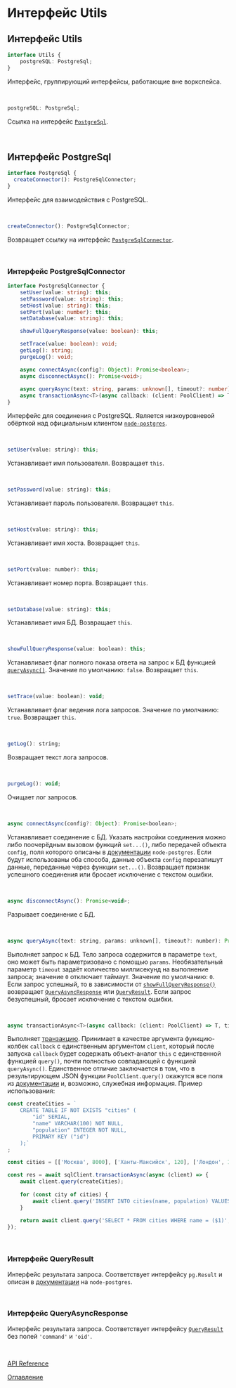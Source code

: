 # Интерфейс Utils

## Интерфейс Utils<a name="utils"></a>
```ts
interface Utils {
	postgreSQL: PostgreSql;
}
```
Интерфейс, группирующий интерфейсы, работающие вне воркспейса.

&nbsp;

```js
postgreSQL: PostgreSql;
```
Ссылка на интерфейс [`PostgreSql`](#postgre-sql).

&nbsp;

## Интерфейс PostgreSql<a name="postgre-sql"></a>
```ts
interface PostgreSql {
  createConnector(): PostgreSqlConnector;
}
```
Интерфейс для взаимодействия с PostgreSQL.

&nbsp;

```js
createConnector(): PostgreSqlConnector;
```
Возвращает ссылку на интерфейс [`PostgreSqlConnector`](#postgre-sql-connector).

&nbsp;

### Интерфейс PostgreSqlConnector<a name="postgre-sql-connector"></a>
```ts
interface PostgreSqlConnector {
	setUser(value: string): this;
	setPassword(value: string): this;
	setHost(value: string): this;
	setPort(value: number): this;
	setDatabase(value: string): this;

	showFullQueryResponse(value: boolean): this;

	setTrace(value: boolean): void;
	getLog(): string;
	purgeLog(): void;

	async connectAsync(config?: Object): Promise<boolean>;
	async disconnectAsync(): Promise<void>;
	
	async queryAsync(text: string, params: unknown[], timeout?: number): Promise<QueryAsyncResponse | QueryResult>;
	async transactionAsync<T>(async callback: (client: PoolClient) => T, timeout?: number): Promise<T>;
}
```
Интерфейс для соединения с PostgreSQL. Является низкоуровневой обёрткой над официальным клиентом [`node-postgres`](https://node-postgres.com/).

&nbsp;

```js
setUser(value: string): this;
```
Устанавливает имя пользователя. Возвращает `this`.

&nbsp;

```js
setPassword(value: string): this;
```
Устанавливает пароль пользователя. Возвращает `this`.

&nbsp;

```js
setHost(value: string): this;
```
Устанавливает имя хоста. Возвращает `this`.

&nbsp;

```js
setPort(value: number): this;
```
Устанавливает номер порта. Возвращает `this`.

&nbsp;

```js
setDatabase(value: string): this;
```
Устанавливает имя БД. Возвращает `this`.

&nbsp;

<a name="postgre-sql-connector.show-full-query-response"></a>
```js
showFullQueryResponse(value: boolean): this;
```
Устанавливает флаг полного показа ответа на запрос к БД функцией [`queryAsync()`](#postgre-sql-connector.query-async). Значение по умолчанию: `false`. Возвращает `this`.

&nbsp;

```js
setTrace(value: boolean): void;
```
Устанавливает флаг ведения лога запросов. Значение по умолчанию: `true`. Возвращает `this`.

&nbsp;

```js
getLog(): string;
```
Возвращает текст лога запросов.

&nbsp;

```js
purgeLog(): void;
```
Очищает лог запросов.

&nbsp;

```js
async connectAsync(config?: Object): Promise<boolean>;
```
Устанавливает соединение с БД. Указать настройки соединения можно либо поочерёдным вызовом функций `set...()`, либо передачей объекта `config`, поля которого описаны в [документации](https://node-postgres.com/apis/client) `node-postgres`. Если будут использованы оба способа, данные объекта `config` перезапишут данные, переданные через функции `set...()`. Возвращает признак успешного соединения или бросает исключение с текстом ошибки.

&nbsp;

```js
async disconnectAsync(): Promise<void>;
```
Разрывает соединение с БД.

&nbsp;

<a name="postgre-sql-connector.query-async"></a>
```js
async queryAsync(text: string, params: unknown[], timeout?: number): Promise<QueryAsyncResponse | QueryResult>;
```
Выполняет запрос к БД. Тело запроса содержится в параметре `text`, оно может быть параметризовано с помощью `params`. Необязательный параметр `timeout` задаёт количество миллисекунд на выполнение запроса; значение `0` отключает таймаут. Значение по умолчанию: `0`. Если запрос успешный, то в зависимости от [`showFullQueryResponse()`](#postgre-sql-connector.show-full-query-response) возвращает [`QueryAsyncResponse`](#query-async-response) или [`QueryResult`](#query-result). Если запрос безуспешный, бросает исключение с текстом ошибки. 

&nbsp;

```js
async transactionAsync<T>(async callback: (client: PoolClient) => T, timeout?: number): Promise<T>;
```
Выполняет [транзакцию](https://habr.com/ru/articles/537594/). Принимает в качестве аргумента функцию-колбек `callback` с единственным аргументом `client`, который после запуска `callback` будет содержать объект-аналог `this` с единственной функцией `query()`, почти полностью совпадающей с функцией `queryAsync()`. Единственное отличие заключается в том, что в результирующем JSON функции `PoolClient.query()` окажутся все поля из [документации](https://node-postgres.com/apis/result) и, возможно, служебная информация. Пример использования:

```js
const createCities = `
	CREATE TABLE IF NOT EXISTS "cities" (
		"id" SERIAL,
		"name" VARCHAR(100) NOT NULL,
		"population" INTEGER NOT NULL,
		PRIMARY KEY ("id")
	);`
;

const cities = [['Москва', 8000], ['Ханты-Мансийск', 120], ['Лондон', 10000], ['Выдропужск', 1]];

const res = await sqlClient.transactionAsync(async (client) => {
	await client.query(createCities);
	
	for (const city of cities) {
		await client.query('INSERT INTO cities(name, population) VALUES ($1, $2)', city);
	}
	
	return await client.query('SELECT * FROM cities WHERE name = ($1)', [cities[2][0]]);
});
```

&nbsp;

### Интерфейс QueryResult<a name="query-result"></a>
Интерфейс результата запроса. Соответствует интерфейсу `pg.Result` и описан в [документации](https://node-postgres.com/apis/result) на `node-postgres`.

&nbsp;

### Интерфейс QueryAsyncResponse<a name="query-async-response"></a>
Интерфейс результата запроса. Соответствует интерфейсу [`QueryResult`](#query-result) без полей `'command'` и `'oid'`.


&nbsp;

[API Reference](API.md)

[Оглавление](../README.md)
